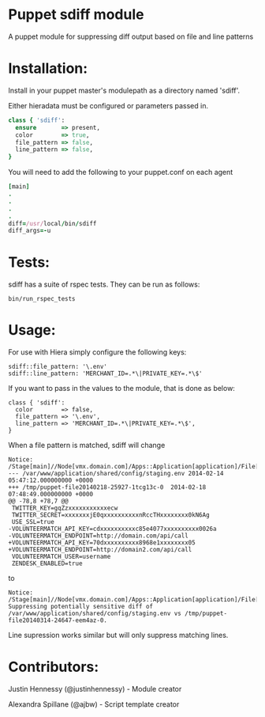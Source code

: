 Puppet sdiff module
=====

A puppet module for suppressing diff output based on file and line patterns

Installation:
=====

Install in your puppet master's modulepath as a directory named 'sdiff'.

Either hieradata must be configured or parameters passed in.

```ruby
class { 'sdiff':
  ensure       => present,
  color        => true,
  file_pattern => false,
  line_pattern => false,
}
```

You will need to add the following to your puppet.conf on each agent

```ruby
[main]
.
.
.
.
diff=/usr/local/bin/sdiff
diff_args=-u
```

Tests:
====

sdiff has a suite of rspec tests. They can be run as follows:

`bin/run_rspec_tests`

Usage:
=====

For use with Hiera simply configure the following keys:

```
sdiff::file_pattern: '\.env'
sdiff::line_pattern: 'MERCHANT_ID=.*\|PRIVATE_KEY=.*\$'
```

If you want to pass in the values to the module, that is done as below:

```
class { 'sdiff':
  color        => false,
  file_pattern => '\.env',
  line_pattern => 'MERCHANT_ID=.*\|PRIVATE_KEY=.*\$',
}
```

When a file pattern is matched, sdiff will change

```
Notice: /Stage[main]//Node[vmx.domain.com]/Apps::Application[application]/File[/var/www/application/shared/config/staging.env]/content:
--- /var/www/application/shared/config/staging.env 2014-02-14 05:47:12.000000000 +0000
+++ /tmp/puppet-file20140218-25927-1tcg13c-0  2014-02-18 07:48:49.000000000 +0000
@@ -78,8 +78,7 @@
 TWITTER_KEY=gqZzxxxxxxxxxxxecw
 TWITTER_SECRET=xxxxxxxjE0qxxxxxxxxxxnRccTHxxxxxxxx0kN6Ag
 USE_SSL=true
-VOLUNTEERMATCH_API_KEY=cdxxxxxxxxxxc85e4077xxxxxxxxxx0026a
-VOLUNTEERMATCH_ENDPOINT=http://domain.com/api/call
+VOLUNTEERMATCH_API_KEY=70dxxxxxxxxxx8968e1xxxxxxxx05
+VOLUNTEERMATCH_ENDPOINT=http://domain2.com/api/call
 VOLUNTEERMATCH_USER=username
 ZENDESK_ENABLED=true
```

to

```
Notice: /Stage[main]//Node[vmx.domain.com]/Apps::Application[application]/File[/var/www/application/shared/config/staging.env]/content:
Suppressing potentially sensitive diff of /var/www/application/shared/config/staging.env vs /tmp/puppet-file20140314-24647-eem4az-0.
```

Line supression works similar but will only suppress matching lines.

Contributors:
=====

Justin Hennessy (@justinhennessy) - Module creator

Alexandra Spillane (@ajbw) - Script template creator
